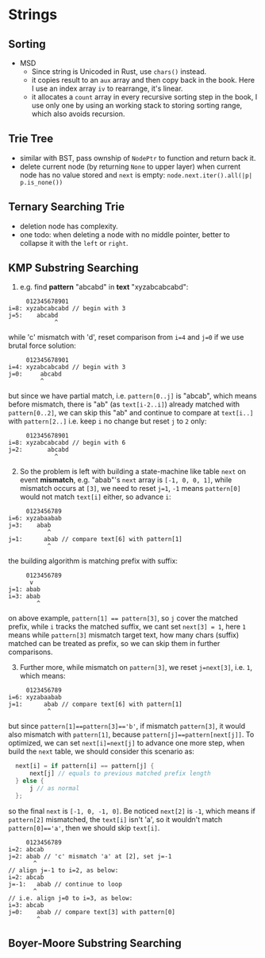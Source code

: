 # Strings

## Sorting
  - MSD
    - Since string is Unicoded in Rust, use `chars()` instead.
    - it copies result to an `aux` array and then copy back in the book. Here I use an index array `iv` to rearrange, it's linear.
	- it allocates a `count` array in every recursive sorting step in the book, I use only one by using an working stack to storing sorting range, which also avoids recursion.

## Trie Tree
  - similar with BST, pass ownship of `NodePtr` to function and return back it.
  - delete current node (by returning `None` to upper layer) when current node has no value stored and `next` is empty: `node.next.iter().all(|p| p.is_none())`

## Ternary Searching Trie
  - deletion node has complexity.
  - one todo: when deleting a node with no middle pointer, better to collapse it with the `left` or `right`.

## KMP Substring Searching
  1. e.g. find **pattern** "abcabd" in **text** "xyzabcabcabd":
  ```
       012345678901
  i=8: xyzabcabcabd // begin with 3
  j=5:    abcabd
               ^
  ```
  while 'c' mismatch with 'd', reset comparison from `i=4` and `j=0` if we use brutal force solution:
  ```
       012345678901
  i=4: xyzabcabcabd // begin with 3
  j=0:     abcabd
           ^
  ```
  but since we have partial match, i.e. `pattern[0..j]` is "abcab", which means before mismatch, there is "ab" (as `text[i-2..i]`) already matched with `pattern[0..2]`, we can skip this "ab" and continue to compare at `text[i..]` with `pattern[2..]` i.e. keep `i` no change but reset `j` to `2` only:
  ```
       012345678901
  i=8: xyzabcabcabd // begin with 6
  j=2:       abcabd
               ^
  ```
  2. So the problem is left with building a state-machine like table `next` on event **mismatch**, e.g. "abab"'s `next` array is `[-1, 0, 0, 1]`, while mismatch occurs at `[3]`, we need to reset `j=1`, `-1` means `pattern[0]` would not match `text[i]` either, so advance `i`:
  ```
       0123456789
  i=6: xyzabaabab
  j=3:    abab
             ^
  j=1:      abab // compare text[6] with pattern[1]
             ^
  ```
  the building algorithm is matching prefix with suffix:
  ```
       0123456789
        v
  j=1: abab
  i=3: abab
          ^
  ```
  on above example, `pattern[1] == pattern[3]`, so `j` cover the matched prefix, while `i` tracks the matched suffix, we cant set `next[3] = 1`, here `1` means while `pattern[3]` mismatch target text, how many chars (suffix) matched can be treated as prefix, so we can skip them in further comparisons.

  3. Further more, while mismatch on `pattern[3]`, we reset `j=next[3]`, i.e. `1`, which means:
  ```
       0123456789
  i=6: xyzabaabab
  j=1:      abab // compare text[6] with pattern[1]
             ^
  ```
  but since `pattern[1]==pattern[3]=='b'`, if mismatch `pattern[3]`, it would also mismatch with `pattern[1]`, because `pattern[j]==pattern[next[j]]`. To optimized, we can set `next[i]=next[j]` to advance one more step, when build the `next` table, we should consider this scenario as:
  ```rust
	next[i] = if pattern[i] == pattern[j] {
		next[j] // equals to previous matched prefix length
	} else {
		j // as normal
	};
  ```
  so the final `next` is `[-1, 0, -1, 0]`. Be noticed `next[2]` is `-1`, which means if `pattern[2]` mismatched, the `text[i]` isn't 'a', so it wouldn't match `pattern[0]=='a'`, then we should skip `text[i]`.
  ```
       0123456789
  i=2: abcab
  j=2: abab // 'c' mismatch 'a' at [2], set j=-1
         ^
  // align j=-1 to i=2, as below:
  i=2: abcab
  j=-1:   abab // continue to loop
         ^
  // i.e. align j=0 to i=3, as below:
  i=3: abcab
  j=0:    abab // compare text[3] with pattern[0]
          ^

  ```

## Boyer-Moore Substring Searching
